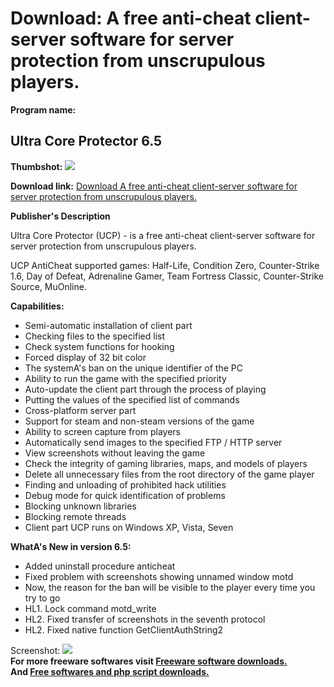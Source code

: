 # Download: A free anti-cheat client-server software for server protection from unscrupulous players.

**Program name:**

## Ultra Core Protector 6.5

  
**Thumbshot:** ![](http://www.freewarefiles.com/screenshot/nopic.gif)   
  
**Download link:** [Download A free anti-cheat client-server software for server protection from unscrupulous players.](http://freesoftwares.boysofts.com/Ultra-Core-Protector_program_57799.html)  
  


**Publisher's Description**  
  


Ultra Core Protector (UCP) - is a free anti-cheat client-server software for server protection from unscrupulous players. 

UCP AntiCheat supported games: Half-Life, Condition Zero, Counter-Strike 1.6, Day of Defeat, Adrenaline Gamer, Team Fortress Classic, Counter-Strike Source, MuOnline.

**Capabilities:**

  * Semi-automatic installation of client part 
  * Checking files to the specified list 
  * Check system functions for hooking 
  * Forced display of 32 bit color 
  * The systemA's ban on the unique identifier of the PC 
  * Ability to run the game with the specified priority 
  * Auto-update the client part through the process of playing 
  * Putting the values of the specified list of commands 
  * Cross-platform server part 
  * Support for steam and non-steam versions of the game 
  * Ability to screen capture from players 
  * Automatically send images to the specified FTP / HTTP server 
  * View screenshots without leaving the game 
  * Check the integrity of gaming libraries, maps, and models of players 
  * Delete all unnecessary files from the root directory of the game player 
  * Finding and unloading of prohibited hack utilities 
  * Debug mode for quick identification of problems 
  * Blocking unknown libraries 
  * Blocking remote threads 
  * Client part UCP runs on Windows XP, Vista, Seven 

**WhatA's New in version 6.5:**

  * Added uninstall procedure anticheat 
  * Fixed problem with screenshots showing unnamed window motd 
  * Now, the reason for the ban will be visible to the player every time you try to go 
  * HL1. Lock command motd_write 
  * HL2. Fixed transfer of screenshots in the seventh protocol 
  * HL2. Fixed native function GetClientAuthString2 

  
  
Screenshot: ![](http://www.freewarefiles.com/screenshot/nopic.gif)   
**For more freeware softwares visit [Freeware software downloads.](http://freesoftwares.boysofts.com/)**   
**And [Free softwares and php script downloads.](http://www.boysofts.com/)**
